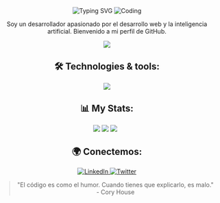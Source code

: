 <div align="center">
<img src="https://readme-typing-svg.herokuapp.com?font=Fira+Code&weight=600&size=40&pause=1000&color=9E4BFF&width=700&height=90&lines=Hi+there!+%F0%9F%91%8B%F0%9F%8F%BC+I'm+Juan+Jos%C3%A9." alt="Typing SVG" />

  <img src="https://mir-s3-cdn-cf.behance.net/project_modules/fs/81bb4b165684019.640b6038d133e.gif" alt="Coding">

  <p>
    Soy un desarrollador apasionado por el desarrollo web y la inteligencia artificial. Bienvenido a mi perfil de GitHub.
  </p>
    <img src="https://img.shields.io/badge/Contact%20me%20-white?style=for-the-badge&logo=gmail" />
  

  <h2>🛠️ Technologies & tools:</h2>
  <img src="https://skillicons.dev/icons?i=nextjs,javascript,react,dotnet,cs,mysql,tailwind,git,docker,figma&theme=dark" />


  <h2>📊 My Stats:</h2>
  <div align="center">
  
  ![](https://github-profile-summary-cards.vercel.app/api/cards/profile-details?username=Juanchaux&theme=midnight_purple) 
  ![](https://github-profile-summary-cards.vercel.app/api/cards/stats?username=Juanchaux&theme=midnight_purple)
  ![](https://github-profile-summary-cards.vercel.app/api/cards/repos-per-language?username=Juanchaux&theme=midnight_purple)&nbsp;&nbsp;
  </div>

  <h2>🌍 Conectemos:</h2>
  <a href="https://www.linkedin.com/in/coolcoder123/">
    <img src="https://img.shields.io/badge/LinkedIn-blue?style=flat&logo=linkedin" alt="LinkedIn">
  </a>
  <a href="https://twitter.com/coolcoder123">
    <img src="https://img.shields.io/badge/Twitter-blue?style=flat&logo=twitter" alt="Twitter">
  </a>

  <blockquote>
    "El código es como el humor. Cuando tienes que explicarlo, es malo." - Cory House
  </blockquote>
</div>
